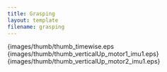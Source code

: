 ```yaml
---
title: Grasping
layout: template
filename: grasping
--- 
```


{images/thumb/thumb_timewise.eps
{images/thumb/thumb_verticalUp_motor1_imu1.eps}
{images/thumb/thumb_verticalUp_motor2_imu1.eps}